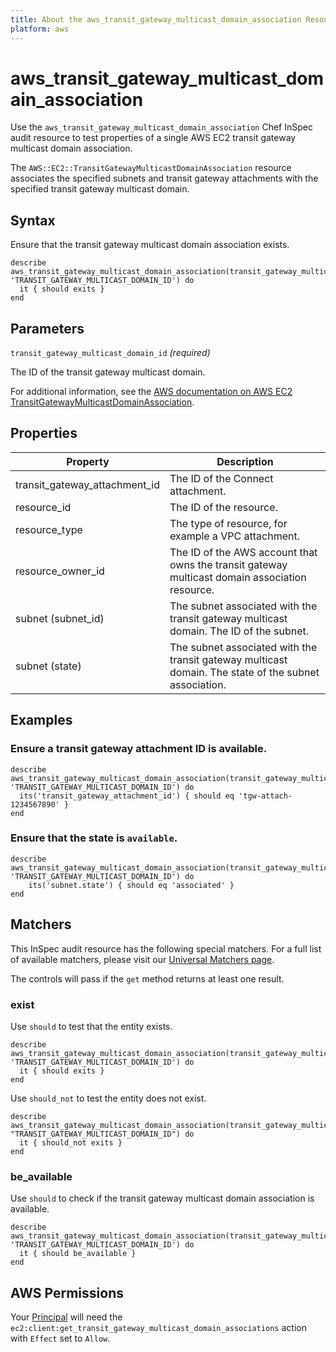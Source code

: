 ```yaml
---
title: About the aws_transit_gateway_multicast_domain_association Resource
platform: aws
---
```


# aws\_transit\_gateway\_multicast\_domain\_association

Use the `aws_transit_gateway_multicast_domain_association` Chef InSpec audit resource to test properties of a single AWS EC2 transit gateway multicast domain association.

The `AWS::EC2::TransitGatewayMulticastDomainAssociation` resource associates the specified subnets and transit gateway attachments with the specified transit gateway multicast domain.

## Syntax

Ensure that the transit gateway multicast domain association exists.

    describe aws_transit_gateway_multicast_domain_association(transit_gateway_multicast_domain_id: 'TRANSIT_GATEWAY_MULTICAST_DOMAIN_ID') do
      it { should exits }
    end

## Parameters

`transit_gateway_multicast_domain_id` _(required)_

The ID of the transit gateway multicast domain.

For additional information, see the [AWS documentation on AWS EC2 TransitGatewayMulticastDomainAssociation](https://docs.aws.amazon.com/AWSCloudFormation/latest/UserGuide/aws-resource-ec2-transitgatewaymulticastdomainassociation.html).

## Properties

| Property | Description|
| --- | --- |
| transit_gateway_attachment_id | The ID of the Connect attachment. |
| resource_id | The ID of the resource. |
| resource_type | The type of resource, for example a VPC attachment. |
| resource_owner_id | The ID of the AWS account that owns the transit gateway multicast domain association resource. |
| subnet (subnet_id) | The subnet associated with the transit gateway multicast domain. The ID of the subnet. |
| subnet (state) | The subnet associated with the transit gateway multicast domain. The state of the subnet association. |

## Examples

### Ensure a transit gateway attachment ID is available.

    describe aws_transit_gateway_multicast_domain_association(transit_gateway_multicast_domain_id: 'TRANSIT_GATEWAY_MULTICAST_DOMAIN_ID') do
      its('transit_gateway_attachment_id') { should eq 'tgw-attach-1234567890' }
    end

### Ensure that the state is `available`.

    describe aws_transit_gateway_multicast_domain_association(transit_gateway_multicast_domain_id: 'TRANSIT_GATEWAY_MULTICAST_DOMAIN_ID') do
        its('subnet.state') { should eq 'associated' }
    end

## Matchers

This InSpec audit resource has the following special matchers. For a full list of available matchers, please visit our [Universal Matchers page](https://www.inspec.io/docs/reference/matchers/).

The controls will pass if the `get` method returns at least one result.

### exist

Use `should` to test that the entity exists.

    describe aws_transit_gateway_multicast_domain_association(transit_gateway_multicast_domain_id: 'TRANSIT_GATEWAY_MULTICAST_DOMAIN_ID') do
      it { should exits }
    end

Use `should_not` to test the entity does not exist.

    describe aws_transit_gateway_multicast_domain_association(transit_gateway_multicast_domain_id: "TRANSIT_GATEWAY_MULTICAST_DOMAIN_ID") do
      it { should_not exits }
    end

### be_available

Use `should` to check if the transit gateway multicast domain association is available.

    describe aws_transit_gateway_multicast_domain_association(transit_gateway_multicast_domain_id: 'TRANSIT_GATEWAY_MULTICAST_DOMAIN_ID') do
      it { should be_available }
    end

## AWS Permissions

Your [Principal](https://docs.aws.amazon.com/IAM/latest/UserGuide/intro-structure.html#intro-structure-principal) will need the `ec2:client:get_transit_gateway_multicast_domain_associations` action with `Effect` set to `Allow`.
